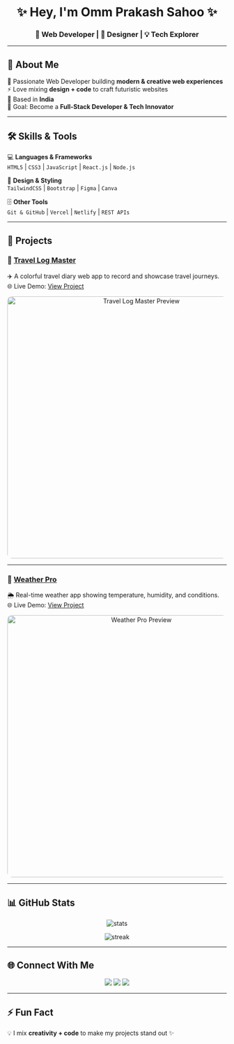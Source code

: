 <!-- 👋 Welcome Banner -->
<h1 align="center">✨ Hey, I'm Omm Prakash Sahoo ✨</h1>
<h3 align="center">🚀 Web Developer | 🎨 Designer | 💡 Tech Explorer</h3>

---

## 🌌 About Me  
🌱 Passionate Web Developer building **modern & creative web experiences**  
⚡ Love mixing **design + code** to craft futuristic websites  
📍 Based in **India**  
🎯 Goal: Become a **Full-Stack Developer & Tech Innovator**  

---

## 🛠️ Skills & Tools  
💻 **Languages & Frameworks**  
`HTML5` | `CSS3` | `JavaScript` | `React.js` | `Node.js`  

🎨 **Design & Styling**  
`TailwindCSS` | `Bootstrap` | `Figma` | `Canva`  

🗄️ **Other Tools**  
`Git & GitHub` | `Vercel` | `Netlify` | `REST APIs`  

---

## 🚀 Projects  

### 🔹 [Travel Log Master](https://github.com/Ommprakash9/Travel-Log-Master)  
✈️ A colorful travel diary web app to record and showcase travel journeys.  
🌐 Live Demo: [View Project](https://travel-log-master-m3hqf9wyu.vercel.app/)  

<p align="center">
  <img src="https://travel-log-master.vercel.app/preview.png" alt="Travel Log Master Preview" width="600" style="border-radius:10px;"/>
</p>

---

### 🔹 [Weather Pro](https://github.com/ommprakashsahoo1690/weather-app)  
🌦️ Real-time weather app showing temperature, humidity, and conditions.  
🌐 Live Demo: [View Project](https://weather-app-omm.vercel.app/)  

<p align="center">
  <img src="https://weather-app-omm.vercel.app/preview.png" alt="Weather Pro Preview" width="600" style="border-radius:10px;"/>
</p>

---

## 📊 GitHub Stats  

<p align="center">
  <img src="https://github-readme-stats.vercel.app/api?username=Ommprakash9&show_icons=true&theme=radical" alt="stats" />
</p>

<p align="center">
  <img src="https://github-readme-streak-stats.herokuapp.com?user=Ommprakash9&theme=radical" alt="streak" />
</p>

---

## 🌐 Connect With Me  

<p align="center">
  <a href="https://github.com/Ommprakash9"><img src="https://img.shields.io/badge/GitHub-181717?style=for-the-badge&logo=github&logoColor=white" /></a>
  <a href="https://www.linkedin.com/in/omm-prakash-sahoo-82139231a"><img src="https://img.shields.io/badge/LinkedIn-0077B5?style=for-the-badge&logo=linkedin&logoColor=white" /></a>
  <a href="https://www.instagram.com/imnot_omm_/profilecard/?igsh=YjBiM2ZoNHFneGU5"><img src="https://img.shields.io/badge/Instagram-E4405F?style=for-the-badge&logo=instagram&logoColor=white" /></a>
</p>

---

## ⚡ Fun Fact  
💡 I mix **creativity + code** to make my projects stand out ✨  
